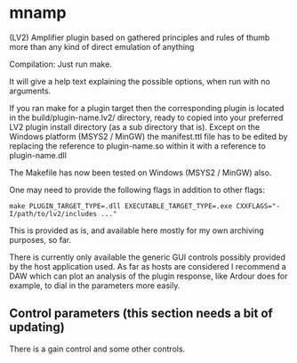 # mnamp
(LV2) Amplifier plugin based on gathered principles and rules of thumb more than any kind of direct emulation of anything

Compilation:
Just run make.

It will give a help text explaining the possible options, when run with no arguments.

If you ran make for a plugin target then the corresponding plugin is located in the build/plugin-name.lv2/ directory, ready to copied into your preferred LV2 plugin install directory (as a sub directory that is).
Except on the Windows platform (MSYS2 / MinGW) the manifest.ttl file has to be edited by replacing the reference to plugin-name.so within it with a reference to plugin-name.dll

The Makefile has now been tested on Windows (MSYS2 / MinGW) also.

One may need to provide the following flags in addition to other flags:

    make PLUGIN_TARGET_TYPE=.dll EXECUTABLE_TARGET_TYPE=.exe CXXFLAGS="-I/path/to/lv2/includes ..."


This is provided as is, and available here mostly for my own archiving purposes, so far.

There is currently only available the generic GUI controls possibly provided by the host application used. As far as hosts are considered I recommend a DAW which can plot an analysis of the plugin response, like Ardour does for example, to dial in the parameters more easily.


Control parameters (this section needs a bit of updating)
-----------------------------------------------------------

There is a gain control and some other controls.
